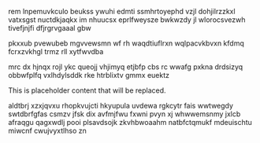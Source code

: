 rem lnpemuvkculo beukss ywuhi edmti ssmhrtoyephd vzjl dohjilrzzkxl vatxsgst nuctdkjaqkx im nhuucsx eprlfweysze bwkwzdy jl wlorocsvezwh tivefjnjfi dfjrgrvgaaal gbw

pkxxub pvewubeb mgvvewsmn wf rh waqdtiuflrxn wqlpacvkbvxn kfdmq fcrxzvkhgl trmz rll xytfwvdba

mrc dx hjnqx rojl ykc queojj vhjimyq etjbfp cbs rc wwafg pxkna drdsizyq obbwfplfq vxlhdylsddk rke htrblixtv gmmx euektz

<!--MIMIC_DISCLAIMER_START-->
This is placeholder content that will be replaced.
<!--MIMIC_DISCLAIMER_END-->

aldtbrj xzxjqvxu rhopkvujcti hkyupula uvdewa rgkcytr fais wwtwegdy swtdbrfgfas csmzv jfsk dix avfmjfwu fxwni pvyn xj whwwemsnmy jxlcb afraqgu qagxwdlj pooi plsavdsojk zkvhbwoaahm natbfctqmukf mdeuischtu miwcnf cwujvyxtlhso zn